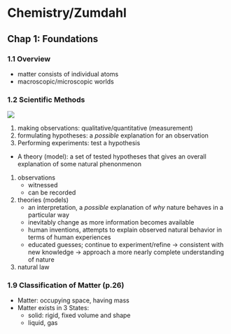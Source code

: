 # Chemistry/Zumdahl
## Chap 1: Foundations
### 1.1 Overview
* matter consists of individual atoms
* macroscopic/microscopic worlds
### 1.2 Scientific Methods
![](https://i.imgur.com/uzxJett.png)
1. making observations: qualitative/quantitative (measurement)
2. formulating hypotheses: a *possible* explanation for an observation
3. Performing experiments: test a hypothesis
* A theory (model): a set of tested hypotheses that gives an overall explanation of some natural phenonmenon

1. observations
    * witnessed
    * can be recorded
2. theories (models)
    * an interpretation,
a *possible* explanation of *why* nature behaves in a particular way
    * inevitably change as more information becomes available
    * human inventions,
    attempts to explain observed natural behavior in terms of human experiences
    * educated guesses; 
    continue to experiment/refine → consistent with new knowledge → approach a more nearly complete understanding of nature
4. natural law

### 1.9 Classification of Matter (p.26)
* Matter: occupying space, having mass
* Matter exists in 3 States: 
  * solid: rigid, fixed volume and shape
  * liquid, gas 
